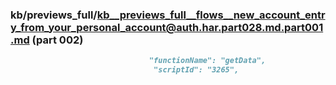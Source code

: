 ### kb/previews_full/kb__previews_full__flows__new_account_entry_from_your_personal_account@auth.har.part028.md.part001.md (part 002)

```md
                               "functionName": "getData",
                                "scriptId": "3265",
 
```

```
